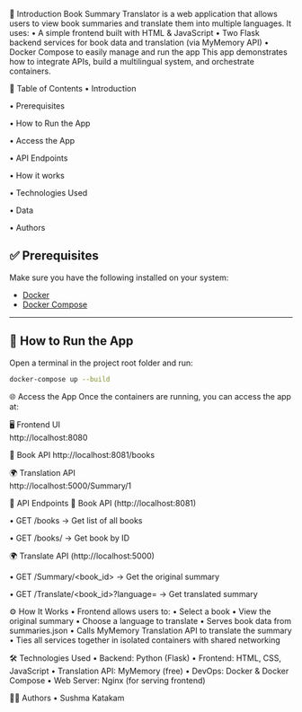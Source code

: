 📘 Introduction
Book Summary Translator is a web application that allows users to view book summaries and translate them into multiple languages. It uses:
•	A simple frontend built with HTML & JavaScript
•	Two Flask backend services for book data and translation (via MyMemory API)
•	Docker Compose to easily manage and run the app
This app demonstrates how to integrate APIs, build a multilingual system, and orchestrate containers.


📑 Table of Contents
 •	Introduction

•	Prerequisites

•	How to Run the App

•	Access the App

•	API Endpoints

•	How it works

•	Technologies Used

•	Data

•	Authors


## ✅ Prerequisites

Make sure you have the following installed on your system:

- [Docker](https://www.docker.com/products/docker-desktop)
- [Docker Compose](https://docs.docker.com/compose/)

---

## 🚀 How to Run the App

Open a terminal in the project root folder and run:

```bash
docker-compose up --build
```

🌐 Access the App
Once the containers are running, you can access the app at:

🖥 Frontend UI	
http://localhost:8080

📘 Book API
	http://localhost:8081/books

🌍 Translation API	
http://localhost:5000/Summary/1

🔌 API Endpoints
📘 Book API (http://localhost:8081)

•	GET /books → Get list of all books

•	GET /books/<id> → Get book by ID

🌍 Translate API (http://localhost:5000)

•	GET /Summary/<book_id> → Get the original summary

•	GET /Translate/<book_id>?language=<lang> → Get translated summary

⚙️ How It Works
•	Frontend allows users to:
•	Select a book
•	View the original summary
•	 Choose a language to translate
•	 Serves book data from summaries.json
•	Calls MyMemory Translation API to translate the summary
•	Ties all services together in isolated containers with shared networking


🛠 Technologies Used
•	Backend: Python (Flask)
•	Frontend: HTML, CSS, JavaScript
•	Translation API: MyMemory (free)
•	DevOps: Docker & Docker Compose
•	Web Server: Nginx (for serving frontend)

👨‍💻 Authors
•	Sushma Katakam

